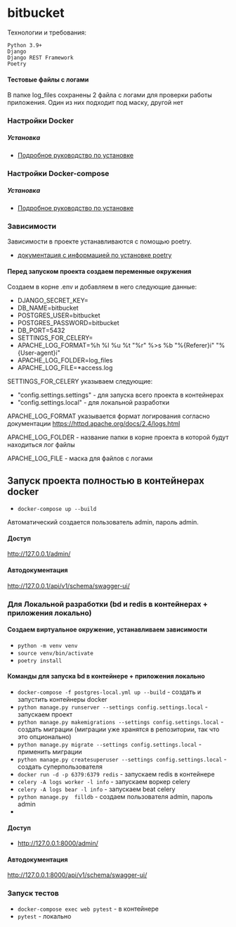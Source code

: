 # bitbucket

Технологии и требования:
```
Python 3.9+
Django
Django REST Framework
Poetry
```

#### Тестовые файлы с логами

В папке log_files сохранены 2 файла с логами для проверки работы приложения. 
Один из них подходит под маску, другой нет

### Настройки Docker

##### Установка

* [Подробное руководство по установке](https://docs.docker.com/install/linux/docker-ce/ubuntu/)

### Настройки Docker-compose

##### Установка

* [Подробное руководство по установке](https://docs.docker.com/compose/install/)

### Зависимости

Зависимости в проекте устанавливаются с помощью poetry.
* [документация с информацией по установке poetry](https://python-poetry.org/docs/cli/)

#### Перед запуском проекта создаем переменные окружения
Создаем в корне .env и добавляем в него следующие данные:

* DJANGO_SECRET_KEY=
* DB_NAME=bitbucket
* POSTGRES_USER=bitbucket
* POSTGRES_PASSWORD=bitbucket
* DB_PORT=5432
* SETTINGS_FOR_CELERY=
* APACHE_LOG_FORMAT=%h %l %u %t \"%r\" %>s %b \"%{Referer}i\" \"%{User-agent}i\"
* APACHE_LOG_FOLDER=log_files
* APACHE_LOG_FILE=*access.log

SETTINGS_FOR_CELERY указываем следующие:
* "config.settings.settings" - для запуска всего проекта в контейнерах
* "config.settings.local" - для локальной разработки

APACHE_LOG_FORMAT указывается формат логирования согласно документации 
https://httpd.apache.org/docs/2.4/logs.html

APACHE_LOG_FOLDER - название папки в корне проекта в которой будут находиться 
лог файлы

APACHE_LOG_FILE - маска для файлов с логами

## Запуск проекта полностью в контейнерах docker

* `docker-compose up --build`

Автоматический создается пользователь admin, пароль admin.

#### Доступ

http://127.0.0.1/admin/

#### Автодокументация

http://127.0.0.1/api/v1/schema/swagger-ui/

### Для Локальной разработки (bd и redis в контейнерах + приложения локально)

#### Создаем виртуальное окружение, устанавливаем зависимости
* `python -m venv venv`
* `source venv/bin/activate`
* `poetry install`

#### Команды для запуска bd в контейнере + приложения локально

* `docker-compose -f postgres-local.yml up --build` - создать и запустить контейнеры docker
* `python manage.py runserver --settings config.settings.local` - запускаем 
  проект
* `python manage.py makemigrations --settings config.settings.local` - создать миграции (миграции уже хранятся в репозитории, так что это опционально)
* `python manage.py migrate --settings config.settings.local` - применить миграции
* `python manage.py createsuperuser --settings config.settings.local` - создать суперпользователя
* `docker run -d -p 6379:6379 redis` - запускаем redis в контейнере
* `celery -A logs worker -l info` - запускаем воркер celery
* `celery -A logs bear -l info` - запускаем beat celery
* `python manage.py  filldb` - создаем пользователя admin, пароль admin
* 
#### Доступ

* http://127.0.0.1:8000/admin/

#### Автодокументация

http://127.0.0.1:8000/api/v1/schema/swagger-ui/

### Запуск тестов 

* `docker-compose exec web pytest` - в контейнере
* `pytest` - локально
